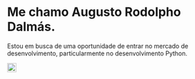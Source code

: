<h1>Me chamo Augusto Rodolpho Dalmás.</h1>  

Estou em busca de uma oportunidade de entrar no mercado de desenvolvimento, particularmente no desenvolvimento Python.




<a href="https://www.python.org/" title="Python"><img src="https://github.com/get-icon/geticon/raw/master/icons/python.svg" alt="Python" width="21px" height="21px"></a>
